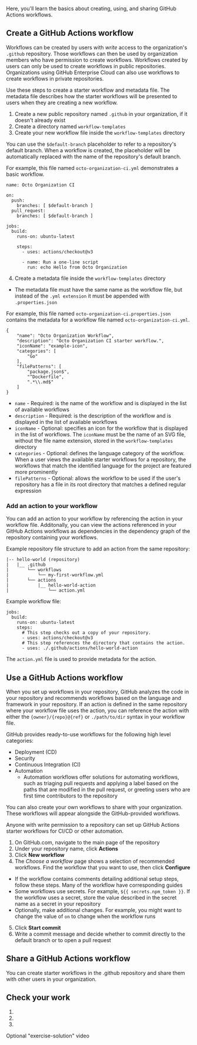 Here, you'll learn the basics about creating, using, and sharing GitHub Actions workflows.

## Create a GitHub Actions workflow

Workflows can be created by users with *write* access to the organization's `.github` repository. Those workflows can then be used by organization members who have permission to create workflows. Workflows created by users can only be used to create workflows in public repositories. Organizations using GitHub Enterprise Cloud can also use workflows to create workflows in private repositories.

Use these steps to create a starter workflow and metadata file. The metadata file describes how the starter workflows will be presented to users when they are creating a new workflow.
1. Create a new public repository named `.github` in your organization, if it doesn't already exist
2. Create a directory named `workflow-templates`
3. Create your new workflow file inside the `workflow-templates` directory

You can use the `$default-branch` placeholder to refer to a repository's default branch. When a workflow is created, the placeholder will be automatically replaced with the name of the repository's default branch.

For example, this file named `octo-organization-ci.yml` demonstrates a basic workflow.

```
name: Octo Organization CI

on:
  push:
    branches: [ $default-branch ]
  pull_request:
    branches: [ $default-branch ]

jobs:
  build:
    runs-on: ubuntu-latest

    steps:
      - uses: actions/checkout@v3

      - name: Run a one-line script
        run: echo Hello from Octo Organization
```

4. Create a metadata file inside the `workflow-templates` directory
  - The metadata file must have the same name as the workflow file, but instead of the `.yml extension` it must be appended with `.properties.json`

For example, this file named `octo-organization-ci.properties.json` contains the metadata for a workflow file named `octo-organization-ci.yml`.

```
{
    "name": "Octo Organization Workflow",
    "description": "Octo Organization CI starter workflow.",
    "iconName": "example-icon",
    "categories": [
        "Go"
    ],
    "filePatterns": [
        "package.json$",
        "^Dockerfile",
        ".*\\.md$"
    ]
}
```

- `name` - Required: is the name of the workflow and is displayed in the list of available workflows
- `description` - Required: is the description of the workflow and is displayed in the list of available workflows
- `iconName` - Optional: specifies an icon for the workflow that is displayed in the list of workflows. The `iconName` must be the name of an SVG file, without the file name extension, stored in the `workflow-templates` directory
- `categories` - Optional: defines the language category of the workflow. When a user views the available starter workflows for a repository, the workflows that match the identified language for the project are featured more prominently
- `filePatterns` - Optional: allows the workflow to be used if the user's repository has a file in its root directory that matches a defined regular expression

### Add an action to your workflow

You can add an action to your workflow by referencing the action in your workflow file. Additonally, you can view the actions referenced in your GitHub Actions workflows as dependencies in the dependency graph of the repository containing your workflows.

Example repository file structure to add an action from the same repository:

```
|-- hello-world (repository)
|   |__ .github
|       └── workflows
|           └── my-first-workflow.yml
|       └── actions
|           |__ hello-world-action
|               └── action.yml
```

Example workflow file:

```
jobs:
  build:
    runs-on: ubuntu-latest
    steps:
      # This step checks out a copy of your repository.
      - uses: actions/checkout@v3
      # This step references the directory that contains the action.
      - uses: ./.github/actions/hello-world-action
```

The `action.yml` file is used to provide metadata for the action.

## Use a GitHub Actions workflow

When you set up workflows in your repository, GitHub analyzes the code in your repository and recommends workflows based on the language and framework in your repository. If an action is defined in the same repository where your workflow file uses the action, you can reference the action with either the ‌`{owner}/{repo}@{ref}` or `./path/to/dir` syntax in your workflow file.

GitHub provides ready-to-use workflows for the following high level categories:

- Deployment (CD)
- Security
- Continuous Integration (CI)
- Automation
  - Automation workflows offer solutions for automating workflows, such as triaging pull requests and applying a label based on the paths that are modified in the pull request, or greeting users who are first time contributors to the repository

You can also create your own workflows to share with your organization. These workflows will appear alongside the GitHub-provided workflows.

Anyone with write permission to a repository can set up GitHub Actions starter workflows for CI/CD or other automation.
1. On GitHub.com, navigate to the main page of the repository
2. Under your repository name, click **Actions**
3. Click **New workflow**
4. The *Choose a workflow* page shows a selection of recommended workflows. Find the workflow that you want to use, then click **Configure**
  - If the workflow contains comments detailing additional setup steps, follow these steps. Many of the workflow have corresponding guides
  - Some workflows use secrets. For example, `${{ secrets.npm_token }}`. If the workflow uses a secret, store the value described in the secret name as a secret in your repository
  - Optionally, make additional changes. For example, you might want to change the value of `on` to change when the workflow runs
5. Click **Start commit**
6. Write a commit message and decide whether to commit directly to the default branch or to open a pull request

## Share a GitHub Actions workflow

You can create starter workflows in the .github repository and share them with other users in your organization.





<!-- 4. Validation -------------------------------------------------------------------------------------------

    Goal: Enables the learner to evaluate if they completed the exercise correctly. This feedback is critical for learning.

    Structure:
        1. H2 of "Check your work".
        2. An introductory paragraph describing how they'll validate their work at a high level.
        3. Numbered steps (if the learner needs to perform multiple steps to verify if they were successful).
        4. Video of an expert performing the exact steps of the exercise (optional).

    Example:
         "At this point, the app is scanning Twitter every minute for tweets containing the search text. To verify the app is running and working correctly, we'll look at the Runs history table."
             "1. Select Overview in the navigation menu.
              2. Select Refresh once a minute until you see a row in the Runs history table.
              ...
              6. Examine the data in the OUTPUTS section. For example, locate the text of the matching tweet."
-->

## Check your work
<!-- Introduction paragraph -->
1. <!-- Step 1 (if multiple steps are needed) -->
1. <!-- Step 2 (if multiple steps are needed) -->
1. <!-- Step n (if multiple steps are needed) -->
Optional "exercise-solution" video

<!-- - - - - - - - - - - - - - - - - - - - - - - - - - - - - - - - - - - - - - - - -->

<!-- Do not add a unit summary or references/links -->

